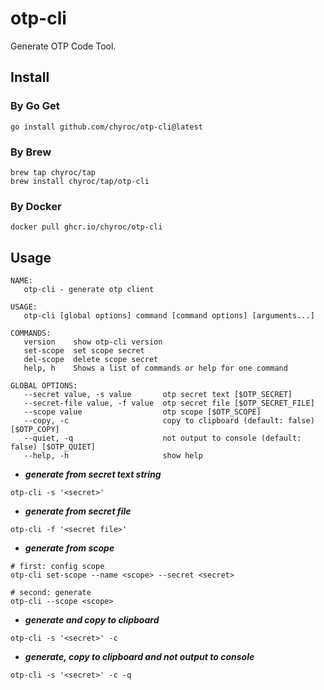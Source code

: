 # otp-cli

Generate OTP Code Tool.

## Install

### By Go Get

```shell
go install github.com/chyroc/otp-cli@latest
```

### By Brew

```shell
brew tap chyroc/tap
brew install chyroc/tap/otp-cli
```

### By Docker

```shell
docker pull ghcr.io/chyroc/otp-cli
```

## Usage

```text
NAME:
   otp-cli - generate otp client

USAGE:
   otp-cli [global options] command [command options] [arguments...]

COMMANDS:
   version    show otp-cli version
   set-scope  set scope secret
   del-scope  delete scope secret
   help, h    Shows a list of commands or help for one command

GLOBAL OPTIONS:
   --secret value, -s value       otp secret text [$OTP_SECRET]
   --secret-file value, -f value  otp secret file [$OTP_SECRET_FILE]
   --scope value                  otp scope [$OTP_SCOPE]
   --copy, -c                     copy to clipboard (default: false) [$OTP_COPY]
   --quiet, -q                    not output to console (default: false) [$OTP_QUIET]
   --help, -h                     show help
```

- ***generate from secret text string***

```shell
otp-cli -s '<secret>'
```

- ***generate from secret file***

```shell
otp-cli -f '<secret file>'
```

- ***generate from scope***

```shell
# first: config scope
otp-cli set-scope --name <scope> --secret <secret>

# second: generate
otp-cli --scope <scope>
```

- ***generate and copy to clipboard***

```shell
otp-cli -s '<secret>' -c
```

- ***generate, copy to clipboard and not output to console***

```shell
otp-cli -s '<secret>' -c -q
```